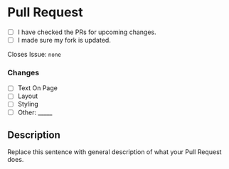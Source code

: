 # Pull Request

<!-- There are several things you should check in order for your Pull Request to be merged. -->

- [ ] I have checked the PRs for upcoming changes.
- [ ] I made sure my fork is updated.

<!--
  It is sometimes better to include more changes in a single commit. 
  If you find yourself having an overwhelming amount of commits,
  you can **rebase** your branch.
-->

<!-- Replace “none” with an issue number if this is a response to an issue. -->
Closes Issue: `none`

### Changes
- [ ] Text On Page
- [ ] Layout
- [ ] Styling
- [ ] Other: \_____ <!-- Insert other type here -->

## Description
Replace this sentence with general description of what your Pull Request does.